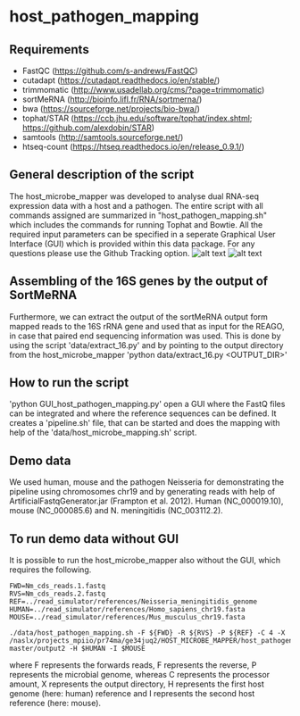 
# host_pathogen_mapping

## Requirements

- FastQC (https://github.com/s-andrews/FastQC)
- cutadapt (https://cutadapt.readthedocs.io/en/stable/)
- trimmomatic (http://www.usadellab.org/cms/?page=trimmomatic)
- sortMeRNA (http://bioinfo.lifl.fr/RNA/sortmerna/)
- bwa (https://sourceforge.net/projects/bio-bwa/)
- tophat/STAR (https://ccb.jhu.edu/software/tophat/index.shtml; https://github.com/alexdobin/STAR)
- samtools (http://samtools.sourceforge.net/)
- htseq-count (https://htseq.readthedocs.io/en/release_0.9.1/)

## General description of the script
The host_microbe_mapper was developed to analyse dual RNA-seq expression data with a host and a pathogen.
The entire script with all commands assigned are summarized in "host_pathogen_mapping.sh" which 
includes the commands for running Tophat and Bowtie. All the required input parameters can be specified 
in a seperate Graphical User Interface (GUI) which is provided within this data package.
For any questions please use the Github Tracking option.
![alt text](https://github.com/nthomasCUBE/host_pathogen_mapping/blob/master/misc/pix.png)
![alt text](https://github.com/nthomasCUBE/host_pathogen_mapping/blob/master/misc/GUI_v0.png)

## Assembling of the 16S genes by the output of SortMeRNA
Furthermore, we can extract the output of the sortMeRNA output form mapped reads to the 16S rRNA
gene and used that as input for the REAGO, in case that paired end sequencing information was used.
This is done by using the script 'data/extract_16.py' and by pointing to the output directory from
the host_microbe_mapper 'python data/extract_16.py <OUTPUT_DIR>'

## How to run the script
'python GUI_host_pathogen_mapping.py' open a GUI where the FastQ files can be integrated and where
the reference sequences can be defined.
It creates a 'pipeline.sh' file, that can be started and does the mapping with help of the
'data/host_microbe_mapping.sh' script.

## Demo data
We used human, mouse and the pathogen Neisseria for demonstrating the pipeline using chromosomes chr19
and by generating reads with help of ArtificialFastqGenerator.jar (Frampton et al. 2012).
Human (NC_000019.10), mouse (NC_000085.6) and N. meningitidis (NC_003112.2).

## To run demo data without GUI

It is possible to run the host_microbe_mapper also without the GUI, which requires the following.

```
FWD=Nm_cds_reads.1.fastq
RVS=Nm_cds_reads.2.fastq
REF=../read_simulator/references/Neisseria_meningitidis_genome
HUMAN=../read_simulator/references/Homo_sapiens_chr19.fasta
MOUSE=../read_simulator/references/Mus_musculus_chr19.fasta

./data/host_pathogen_mapping.sh -F ${FWD} -R ${RVS} -P ${REF} -C 4 -X /naslx/projects_mpiio/pr74ma/ge34juq2/HOST_MICROBE_MAPPER/host_pathogen_mapping-master/output2 -H $HUMAN -I $MOUSE
```
where F represents the forwards reads, F represents the reverse, P represents the microbial genome,
whereas C represents the processor amount, X represents the output directory, H represents the first host genome
(here: human) reference and I represents the second host reference (here: mouse).











